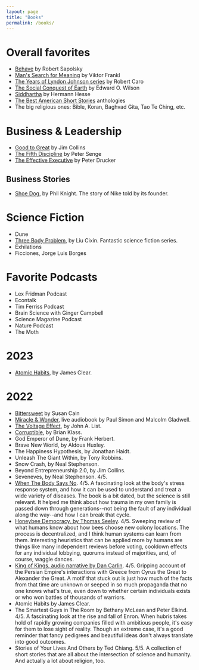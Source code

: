 ```yaml
---
layout: page
title: "Books"
permalink: /books/
---
```


# Overall favorites
- [Behave](https://en.wikipedia.org/wiki/Behave_(book)) by Robert Sapolsky
- [Man's Search for Meaning](https://en.wikipedia.org/wiki/Man%27s_Search_for_Meaning) by Viktor Frankl
- [The Years of Lyndon Johnson series](https://en.wikipedia.org/wiki/The_Years_of_Lyndon_Johnson) by Robert Caro
- [The Social Conquest of Earth](https://en.wikipedia.org/wiki/The_Social_Conquest_of_Earth) by Edward O. Wilson
- [Siddhartha](https://en.wikipedia.org/wiki/Siddhartha_(novel)) by Hermann Hesse
- [The Best American Short Stories](https://en.wikipedia.org/wiki/The_Best_American_Short_Stories) anthologies
- The big religious ones:  Bible, Koran, Baghvad Gita, Tao Te Ching, etc.

# Business & Leadership
- [Good to Great](https://en.wikipedia.org/wiki/Good_to_Great) by Jim Collins
- [The Fifth Discipline](https://en.wikipedia.org/wiki/The_Fifth_Discipline) by Peter Senge
- [The Effective Executive](https://www.goodreads.com/book/show/48019.The_Effective_Executive) by Peter Drucker


## Business Stories
- [Shoe Dog](https://en.wikipedia.org/wiki/Shoe_Dog), by Phil Knight. The story of Nike told by its founder.

# Science Fiction
- Dune
- [Three Body Problem](https://en.wikipedia.org/wiki/The_Three-Body_Problem_(novel)), by Liu Cixin. Fantastic science fiction series.
- Exhilations
- Ficciones, Jorge Luis Borges

# Favorite Podcasts
- Lex Fridman Podcast
- Econtalk
- Tim Ferriss Podcast
- Brain Science with Ginger Campbell
- Science Magazine Podcast
- Nature Podcast
- The Moth

# 2023
- [Atomic Habits](https://jamesclear.com/atomic-habits), by James Clear. 

# 2022
- [Bittersweet](https://susancain.net/book/bittersweet/) by Susan Cain
- [Miracle & Wonder](https://www.goodreads.com/en/book/show/59545874-miracle-and-wonder), live audiobook by Paul Simon and Malcolm Gladwell.
- [The Voltage Effect](https://www.goodreads.com/en/book/show/57926125), by John A. List. 
- [Corruptible](https://www.goodreads.com/book/show/56898187-corruptible), by Brian Klass.
- God Emperor of Dune, by Frank Herbert.
- Brave New World, by Aldous Huxley.
- The Happiness Hypothesis, by Jonathan Haidt.
- Unleash The Giant Within, by Tony Robbins.
- Snow Crash, by Neal Stephenson.
- Beyond Entrepreneurship 2.0, by Jim Collins.
- Seveneves, by Neal Stephenson. 4/5. 
- [When The Body Says No]([url](https://drgabormate.com/book/when-the-body-says-no/)). 4/5. A fascinating look at the body's stress response system, and how it can be used to understand and treat a wide variety of diseases. The book is a bit dated, but the science is still relevant. It helped me think about how trauma in my own family is passed down through generations--not being the fault of any individual along the way--and how I can break that cycle.
- [Honeybee Democracy, by Thomas Seeley](https://press.princeton.edu/books/hardcover/9780691147215/honeybee-democracy). 4/5. Sweeping review of what humans know about how bees choose new colony locations. The process is decentralized, and I think human systems can learn from them. Interesting heuristics that can be applied more by humans are things like many independent reviews before voting, cooldown effects for any individual lobbying, quorums instead of majorities, and, of course, waggle dances.
- [King of Kings, audio narrative by Dan Carlin](https://www.dancarlin.com/product/hardcore-history-56-kings-kings/). 4/5. Gripping account of the Persian Empire's interactions with Greece from Cyrus the Great to Alexander the Great. A motif that stuck out is just how much of the facts from that time are unknown or seeped in so much propaganda that no one knows what's true, even down to whether certain individuals exists or who won battles of thousands of warriors.
- Atomic Habits by James Clear.
- The Smartest Guys in The Room by Bethany McLean and Peter Elkind. 4/5. A fascinating look at the rise and fall of Enron. When hubris takes hold of rapidly growing companies filled with ambitious people, it's easy for them to lose sight of reality. Though an extreme case, it's a good reminder that fancy pedigrees and beautiful ideas don't always translate into good outcomes.
- Stories of Your Lives And Others by Ted Chiang. 5/5. A collection of short stories that are all about the intersection of science and humanity. And actually a lot about religion, too.